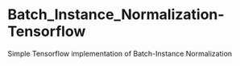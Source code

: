 # Batch_Instance_Normalization-Tensorflow
Simple Tensorflow implementation of Batch-Instance Normalization

